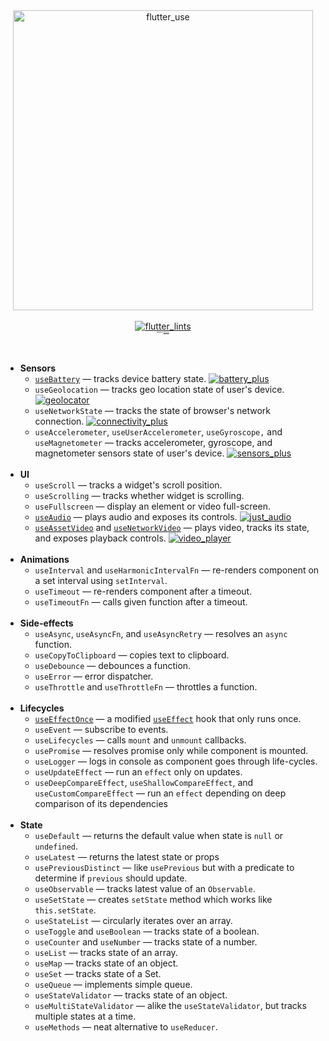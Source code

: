<div align="center">
  <img src="https://github.com/wasabeef/flutter_use/raw/main/art/flutter_use_logo.png" width="480px" alt="flutter_use" />
  <div>
    <br />
    <a href="https://pub.dev/packages/flutter_lints">
      <img src="https://img.shields.io/badge/style-flutter__lints-40c4ff.svg" alt="flutter_lints" />
    </a>
    <br />
    <sup style="font-size: 2px;">Inspired by <a href="https://github.com/streamich/react-use">react-use</a>.</sup>
    <br />
  </div>
  <br />
  <br />
</div>

- **Sensors**
  - [`useBattery`](./doc/useBattery.md) &mdash; tracks device battery state. [![battery_plus](https://img.shields.io/badge/required-battery__plus-brightgreen)](https://pub.dev/packages/battery_plus)
  - `useGeolocation` &mdash; tracks geo location state of user's device. [![geolocator](https://img.shields.io/badge/required-geolocator-brightgreen)](https://pub.dev/packages/geolocator)
  - `useNetworkState` &mdash; tracks the state of browser's network connection. [![connectivity_plus](https://img.shields.io/badge/required-connectivity__plus-brightgreen)](https://pub.dev/packages/connectivity_plus)
  - `useAccelerometer`, `useUserAccelerometer`, `useGyroscope,` and `useMagnetometer` &mdash; tracks accelerometer, gyroscope, and magnetometer sensors state of user's device. [![sensors_plus](https://img.shields.io/badge/required-sensors__plus-brightgreen)](https://pub.dev/packages/sensors_plus)
    <br/>
    <br/>
- **UI**
  - `useScroll` &mdash; tracks a widget's scroll position.
  - `useScrolling` &mdash; tracks whether widget is scrolling.
  - `useFullscreen` &mdash; display an element or video full-screen.
  - [`useAudio`](./docs/useAudio.md) &mdash; plays audio and exposes its controls. [![just_audio](https://img.shields.io/badge/required-just__audio-brightgreen)](https://pub.dev/packages/just_audio)
  - [`useAssetVideo`](./docs/useAssetVideo.md) and [`useNetworkVideo`](./docs/useNetworkVideo.md) &mdash; plays video, tracks its state, and exposes playback controls. [![video_player](https://img.shields.io/badge/required-video__player-brightgreen)](https://pub.dev/packages/video_player)
    <br/>
    <br/>
- **Animations**
  - `useInterval` and `useHarmonicIntervalFn` &mdash; re-renders component on a set interval using `setInterval`.
  - `useTimeout` &mdash; re-renders component after a timeout.
  - `useTimeoutFn` &mdash; calls given function after a timeout.
    <br/>
    <br/>
- **Side-effects**
  - `useAsync`, `useAsyncFn`, and `useAsyncRetry` &mdash; resolves an `async` function.
  - `useCopyToClipboard` &mdash; copies text to clipboard.
  - `useDebounce` &mdash; debounces a function.
  - `useError` &mdash; error dispatcher.
  - `useThrottle` and `useThrottleFn` &mdash; throttles a function.
    <br/>
    <br/>
- **Lifecycles**
  - [`useEffectOnce`](./docs/useEffectOnce.md) &mdash; a modified [`useEffect`](https://pub.dev/documentation/flutter_hooks/latest/flutter_hooks/useEffect.html) hook that only runs once.
  - `useEvent` &mdash; subscribe to events.
  - `useLifecycles` &mdash; calls `mount` and `unmount` callbacks.
  - `usePromise` &mdash; resolves promise only while component is mounted.
  - `useLogger` &mdash; logs in console as component goes through life-cycles.
  - `useUpdateEffect` &mdash; run an `effect` only on updates.
  - `useDeepCompareEffect`, `useShallowCompareEffect`, and `useCustomCompareEffect` &mdash; run an `effect` depending on deep comparison of its dependencies
    <br/>
    <br/>
- **State**
  - `useDefault` &mdash; returns the default value when state is `null` or `undefined`.
  - `useLatest` &mdash; returns the latest state or props
  - `usePreviousDistinct` &mdash; like `usePrevious` but with a predicate to determine if `previous` should update.
  - `useObservable` &mdash; tracks latest value of an `Observable`.
  - `useSetState` &mdash; creates `setState` method which works like `this.setState`.
  - `useStateList` &mdash; circularly iterates over an array.
  - `useToggle` and `useBoolean` &mdash; tracks state of a boolean.
  - `useCounter` and `useNumber` &mdash; tracks state of a number.
  - `useList` &mdash; tracks state of an array.
  - `useMap` &mdash; tracks state of an object.
  - `useSet` &mdash; tracks state of a Set.
  - `useQueue` &mdash; implements simple queue.
  - `useStateValidator` &mdash; tracks state of an object.
  - `useMultiStateValidator` &mdash; alike the `useStateValidator`, but tracks multiple states at a time.
  - `useMethods` &mdash; neat alternative to `useReducer`.
